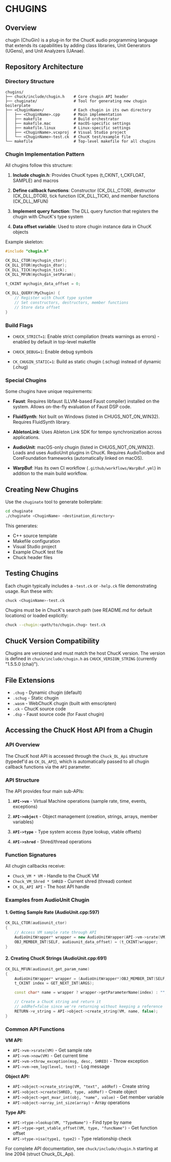 # CHUGINS

## Overview

 chugin (ChuGin) is a plug-in for the ChucK audio programming language that extends its capabilities by adding class libraries, Unit Generators (UGens), and Unit Analyzers (UAnae).

## Repository Architecture

### Directory Structure

```
chugins/
├── chuck/include/chugin.h    # Core chugin API header
├── chuginate/                # Tool for generating new chugin boilerplate
├── <ChuginName>/             # Each chugin in its own directory
│   ├── <ChuginName>.cpp      # Main implementation
│   ├── makefile              # Build orchestrator
│   ├── makefile.mac          # macOS-specific settings
│   ├── makefile.linux        # Linux-specific settings
│   ├── <ChuginName>.vcxproj  # Visual Studio project
│   └── <ChuginName>-test.ck  # ChucK test/example file
└── makefile                  # Top-level makefile for all chugins
```

### Chugin Implementation Pattern

All chugins follow this structure:

1. **Include chugin.h**: Provides ChucK types (t_CKINT, t_CKFLOAT, SAMPLE) and macros

2. **Define callback functions**: Constructor (CK_DLL_CTOR), destructor (CK_DLL_DTOR), tick function (CK_DLL_TICK), and member functions (CK_DLL_MFUN)

3. **Implement query function**: The DLL query function that registers the chugin with ChucK's type system

4. **Data offset variable**: Used to store chugin instance data in ChucK objects

Example skeleton:
```cpp
#include "chugin.h"

CK_DLL_CTOR(mychugin_ctor);
CK_DLL_DTOR(mychugin_dtor);
CK_DLL_TICK(mychugin_tick);
CK_DLL_MFUN(mychugin_setParam);

t_CKINT mychugin_data_offset = 0;

CK_DLL_QUERY(MyChugin) {
    // Register with ChucK type system
    // Set constructors, destructors, member functions
    // Store data offset
}
```

### Build Flags

- `CHUCK_STRICT=1`: Enable strict compilation (treats warnings as errors) - enabled by default in top-level makefile

- `CHUCK_DEBUG=1`: Enable debug symbols

- `CK_CHUGIN_STATIC=1`: Build as static chugin (.schug) instead of dynamic (.chug)

### Special Chugins

Some chugins have unique requirements:

- **Faust**: Requires libfaust (LLVM-based Faust compiler) installed on the system. Allows on-the-fly evaluation of Faust DSP code.

- **FluidSynth**: Not built on Windows (listed in CHUGS_NOT_ON_WIN32). Requires FluidSynth library.

- **AbletonLink**: Uses Ableton Link SDK for tempo synchronization across applications.

- **AudioUnit**: macOS-only chugin (listed in CHUGS_NOT_ON_WIN32). Loads and uses AudioUnit plugins in ChucK. Requires AudioToolbox and CoreFoundation frameworks (automatically linked on macOS).

- **WarpBuf**: Has its own CI workflow (`.github/workflows/WarpBuf.yml`) in addition to the main build workflow.

## Creating New Chugins

Use the `chuginate` tool to generate boilerplate:

```bash
cd chuginate
./chuginate <ChuginName> <destination_directory>
```

This generates:
- C++ source template
- Makefile configuration
- Visual Studio project
- Example ChucK test file
- Chuck header files

## Testing Chugins

Each chugin typically includes a `-test.ck` or `-help.ck` file demonstrating usage. Run these with:

```bash
chuck <ChuginName>-test.ck
```

Chugins must be in ChucK's search path (see README.md for default locations) or loaded explicitly:
```bash
chuck --chugin:<path/to/chugin.chug> test.ck
```

## ChucK Version Compatibility

Chugins are versioned and must match the host ChucK version. The version is defined in `chuck/include/chugin.h` as `CHUCK_VERSION_STRING` (currently "1.5.5.0 (chai)").

## File Extensions

- `.chug` - Dynamic chugin (default)
- `.schug` - Static chugin
- `.wasm` - WebChucK chugin (built with emscripten)
- `.ck` - ChucK source code
- `.dsp` - Faust source code (for Faust chugin)

## Accessing the ChucK Host API from a Chugin

### API Overview

The ChucK host API is accessed through the `Chuck_DL_Api` structure (typedef'd as `CK_DL_API`), which is automatically passed to all chugin callback functions via the `API` parameter.

### API Structure

The API provides four main sub-APIs:

1. **`API->vm`** - Virtual Machine operations (sample rate, time, events, exceptions)

2. **`API->object`** - Object management (creation, strings, arrays, member variables)

3. **`API->type`** - Type system access (type lookup, vtable offsets)

4. **`API->shred`** - Shred/thread operations

### Function Signatures

All chugin callbacks receive:
- `Chuck_VM * VM` - Handle to the ChucK VM
- `Chuck_VM_Shred * SHRED` - Current shred (thread) context
- `CK_DL_API API` - The host API handle

### Examples from AudioUnit Chugin

#### 1. Getting Sample Rate (AudioUnit.cpp:597)
```cpp
CK_DLL_CTOR(audiounit_ctor)
{
    // Access VM sample rate through API
    AudioUnitWrapper* wrapper = new AudioUnitWrapper(API->vm->srate(VM));
    OBJ_MEMBER_INT(SELF, audiounit_data_offset) = (t_CKINT)wrapper;
}
```

#### 2. Creating ChucK Strings (AudioUnit.cpp:691)
```cpp
CK_DLL_MFUN(audiounit_get_param_name)
{
    AudioUnitWrapper* wrapper = (AudioUnitWrapper*)OBJ_MEMBER_INT(SELF, audiounit_data_offset);
    t_CKINT index = GET_NEXT_INT(ARGS);

    const char* name = wrapper ? wrapper->getParameterName(index) : "";

    // Create a ChucK string and return it
    // addRef=false since we're returning without keeping a reference
    RETURN->v_string = API->object->create_string(VM, name, false);
}
```

### Common API Functions

**VM API:**
- `API->vm->srate(VM)` - Get sample rate
- `API->vm->now(VM)` - Get current time
- `API->vm->throw_exception(msg, desc, SHRED)` - Throw exception
- `API->vm->em_log(level, text)` - Log message

**Object API:**
- `API->object->create_string(VM, "text", addRef)` - Create string
- `API->object->create(SHRED, type, addRef)` - Create object
- `API->object->get_mvar_int(obj, "name", value)` - Get member variable
- `API->object->array_int_size(array)` - Array operations

**Type API:**
- `API->type->lookup(VM, "TypeName")` - Find type by name
- `API->type->get_vtable_offset(VM, type, "funcName")` - Get function offset
- `API->type->isa(type1, type2)` - Type relationship check

For complete API documentation, see `chuck/include/chugin.h` starting at line 2094 (struct Chuck_DL_Api).
